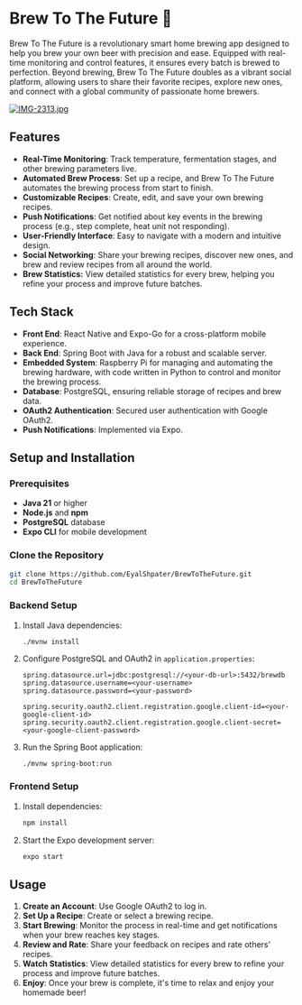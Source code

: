 
# Brew To The Future 🍺

Brew To The Future is a revolutionary smart home brewing app designed to help you brew your own beer with precision and ease. Equipped with real-time monitoring and control features, it ensures every batch is brewed to perfection. Beyond brewing, Brew To The Future doubles as a vibrant social platform, allowing users to share their favorite recipes, explore new ones, and connect with a global community of passionate home brewers.

[![IMG-2313.jpg](https://i.postimg.cc/dQh9L3y6/IMG-2313.jpg)](https://postimg.cc/QVr7zXSK)

## Features

- **Real-Time Monitoring**: Track temperature, fermentation stages, and other brewing parameters live.
- **Automated Brew Process**: Set up a recipe, and Brew To The Future automates the brewing process from start to finish.
- **Customizable Recipes**: Create, edit, and save your own brewing recipes.
- **Push Notifications**: Get notified about key events in the brewing process (e.g., step complete, heat unit not responding).
- **User-Friendly Interface**: Easy to navigate with a modern and intuitive design.
- **Social Networking**: Share your brewing recipes, discover new ones, and brew and review recipes from all around the world.
- **Brew Statistics:** View detailed statistics for every brew, helping you refine your process and improve future batches.

## Tech Stack

- **Front End**: React Native and Expo-Go for a cross-platform mobile experience.
- **Back End**: Spring Boot with Java for a robust and scalable server.
- **Embedded System**: Raspberry Pi for managing and automating the brewing hardware, with code written in Python to control and monitor the brewing process.
- **Database**: PostgreSQL, ensuring reliable storage of recipes and brew data.
- **OAuth2 Authentication**: Secured user authentication with Google OAuth2.
- **Push Notifications**: Implemented via Expo.


## Setup and Installation

### Prerequisites
- **Java 21** or higher
- **Node.js** and **npm**
- **PostgreSQL** database
- **Expo CLI** for mobile development

### Clone the Repository
```bash
git clone https://github.com/EyalShpater/BrewToTheFuture.git
cd BrewToTheFuture
```

### Backend Setup
1. Install Java dependencies:
   ```console
   ./mvnw install
   ```
2. Configure PostgreSQL and OAuth2 in `application.properties`:
   ```properties
   spring.datasource.url=jdbc:postgresql://<your-db-url>:5432/brewdb
   spring.datasource.username=<your-username>
   spring.datasource.password=<your-password>

   spring.security.oauth2.client.registration.google.client-id=<your-google-client-id>
   spring.security.oauth2.client.registration.google.client-secret=<your-google-client-password>
   ```
3. Run the Spring Boot application:
   ```bash
   ./mvnw spring-boot:run
   ```


### Frontend Setup
1. Install dependencies:
   ```bash
   npm install
   ```
2. Start the Expo development server:
   ```bash
   expo start
   ```

## Usage

1. **Create an Account**: Use Google OAuth2 to log in.
2. **Set Up a Recipe**: Create or select a brewing recipe.
3. **Start Brewing**: Monitor the process in real-time and get notifications when your brew reaches key stages.
4. **Review and Rate**: Share your feedback on recipes and rate others' recipes.
5. **Watch Statistics**: View detailed statistics for every brew to refine your process and improve future batches.
6. **Enjoy**: Once your brew is complete, it's time to relax and enjoy your homemade beer!

